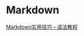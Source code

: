 # Markdown

[Markdown实用技巧－语法教程](https://github.com/wulijie/AndroidNotes/blob/master/Markdown/Markdown实用技巧.md)